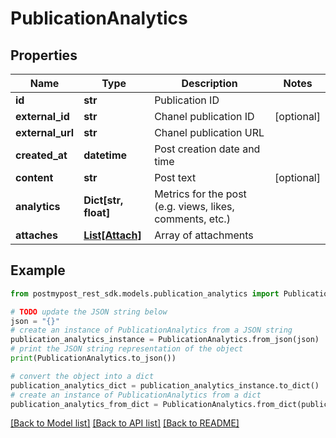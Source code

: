 # PublicationAnalytics


## Properties

Name | Type | Description | Notes
------------ | ------------- | ------------- | -------------
**id** | **str** | Publication ID | 
**external_id** | **str** | Chanel publication ID | [optional] 
**external_url** | **str** | Chanel publication URL | 
**created_at** | **datetime** | Post creation date and time | 
**content** | **str** | Post text | [optional] 
**analytics** | **Dict[str, float]** | Metrics for the post (e.g. views, likes, comments, etc.) | 
**attaches** | [**List[Attach]**](Attach.md) | Array of attachments | 

## Example

```python
from postmypost_rest_sdk.models.publication_analytics import PublicationAnalytics

# TODO update the JSON string below
json = "{}"
# create an instance of PublicationAnalytics from a JSON string
publication_analytics_instance = PublicationAnalytics.from_json(json)
# print the JSON string representation of the object
print(PublicationAnalytics.to_json())

# convert the object into a dict
publication_analytics_dict = publication_analytics_instance.to_dict()
# create an instance of PublicationAnalytics from a dict
publication_analytics_from_dict = PublicationAnalytics.from_dict(publication_analytics_dict)
```
[[Back to Model list]](../README.md#documentation-for-models) [[Back to API list]](../README.md#documentation-for-api-endpoints) [[Back to README]](../README.md)


